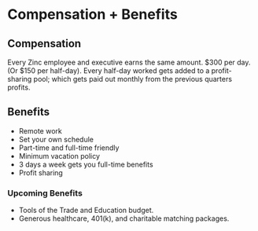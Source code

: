 # Compensation + Benefits

## Compensation

Every Zinc employee and executive earns the same amount. $300 per day. (Or $150
per half-day). Every half-day worked gets added to a profit-sharing pool; which
gets paid out monthly from the previous quarters profits.

## Benefits
 * Remote work
 * Set your own schedule
 * Part-time and full-time friendly
 * Minimum vacation policy
 * 3 days a week gets you full-time benefits
 * Profit sharing

### Upcoming Benefits
 * Tools of the Trade and Education budget.
 * Generous healthcare, 401(k), and charitable matching packages.
